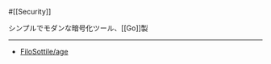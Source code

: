#[[Security]]

シンプルでモダンな暗号化ツール、[[Go]]製

---

- [FiloSottile/age](https://github.com/FiloSottile/age)